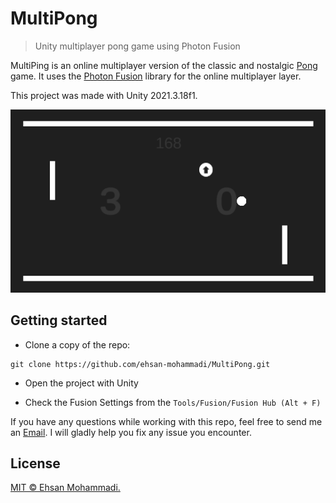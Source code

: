# MultiPong

> Unity multiplayer pong game using Photon Fusion

MultiPing is an online multiplayer version of the classic and nostalgic [Pong](https://en.wikipedia.org/wiki/Pong) game. It uses the [Photon Fusion](https://www.photonengine.com/fusion) library for the online multiplayer layer.

This project was made with Unity 2021.3.18f1.

![Image](https://github.com/ehsan-mohammadi/MultiPong/blob/master/Images/image-1.png)

## Getting started

- Clone a copy of the repo:

```
git clone https://github.com/ehsan-mohammadi/MultiPong.git
```

- Open the project with Unity

- Check the Fusion Settings from the `Tools/Fusion/Fusion Hub (Alt + F)`

If you have any questions while working with this repo, feel free to send me an [Email](mailto:mohammadi.ehsan1994@gmail.com). I will gladly help you fix any issue you encounter.

## License

[MIT © Ehsan Mohammadi.](../master/LICENSE)